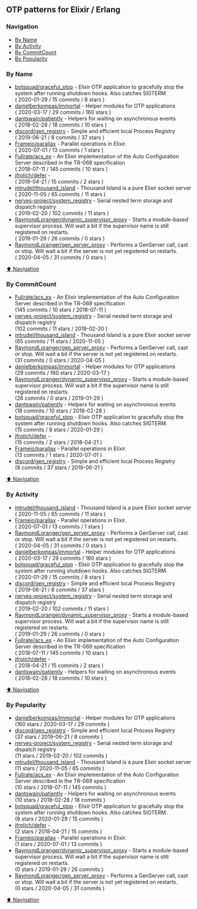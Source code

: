 ## OTP patterns for Elixir / Erlang

### Navigation

- [By Name](#by-name)
- [By Activity](#by-activity)
- [By CommitCount](#by-commitcount)
- [By Popularity](#by-popularity)

### By Name
<!-- PROJECTS_LIST -->
- [botsquad/graceful_stop](https://github.com/botsquad/graceful_stop) - Elixir OTP application to gracefully stop the system after running shutdown hooks. Also catches SIGTERM. <br/> ( 2020-01-29 / 15 commits / 8 stars )
- [danielberkompas/immortal](https://github.com/danielberkompas/immortal) - Helper modules for OTP applications <br/> ( 2020-03-17 / 29 commits / 160 stars )
- [dantswain/patiently](https://github.com/dantswain/patiently) - Helpers for waiting on asynchronous events <br/> ( 2018-02-28 / 18 commits / 10 stars )
- [discord/gen_registry](https://github.com/discord/gen_registry) - Simple and efficient local Process Registry <br/> ( 2019-06-21 / 8 commits / 37 stars )
- [Frameio/parallax](https://github.com/Frameio/parallax) - Parallel operations in Elixir. <br/> ( 2020-07-01 / 13 commits / 1 stars )
- [Fullrate/acs_ex](https://github.com/Fullrate/acs_ex) - An Elixir implementation of the Auto Configuration Server described in the TR-069 specification <br/> ( 2018-07-11 / 145 commits / 10 stars )
- [jfrolich/defer](https://github.com/jfrolich/defer) -  <br/> ( 2018-04-21 / 15 commits / 2 stars )
- [mtrudel/thousand_island](https://github.com/mtrudel/thousand_island) - Thousand Island is a pure Elixir socket server <br/> ( 2020-11-05 / 65 commits / 11 stars )
- [nerves-project/system_registry](https://github.com/nerves-project/system_registry) - Serial nested term storage and dispatch registry <br/> ( 2019-02-20 / 102 commits / 11 stars )
- [RaymondLoranger/dynamic_supervisor_proxy](https://github.com/RaymondLoranger/dynamic_supervisor_proxy) - Starts a module-based supervisor process. Will wait a bit if the supervisor name is still registered on restarts. <br/> ( 2019-01-29 / 26 commits / 0 stars )
- [RaymondLoranger/gen_server_proxy](https://github.com/RaymondLoranger/gen_server_proxy) - Performs a GenServer call, cast or stop. Will wait a bit if the server is not yet registered on restarts. <br/> ( 2020-04-05 / 31 commits / 0 stars )
<!-- /PROJECTS_LIST -->

[⬆ Navigation](#navigation)

### By CommitCount
<!-- COMMITCOUNT_LIST -->
- [Fullrate/acs_ex](https://github.com/Fullrate/acs_ex) - An Elixir implementation of the Auto Configuration Server described in the TR-069 specification <br/> (145 commits / 10 stars / 2018-07-11 )
- [nerves-project/system_registry](https://github.com/nerves-project/system_registry) - Serial nested term storage and dispatch registry <br/> (102 commits / 11 stars / 2019-02-20 )
- [mtrudel/thousand_island](https://github.com/mtrudel/thousand_island) - Thousand Island is a pure Elixir socket server <br/> (65 commits / 11 stars / 2020-11-05 )
- [RaymondLoranger/gen_server_proxy](https://github.com/RaymondLoranger/gen_server_proxy) - Performs a GenServer call, cast or stop. Will wait a bit if the server is not yet registered on restarts. <br/> (31 commits / 0 stars / 2020-04-05 )
- [danielberkompas/immortal](https://github.com/danielberkompas/immortal) - Helper modules for OTP applications <br/> (29 commits / 160 stars / 2020-03-17 )
- [RaymondLoranger/dynamic_supervisor_proxy](https://github.com/RaymondLoranger/dynamic_supervisor_proxy) - Starts a module-based supervisor process. Will wait a bit if the supervisor name is still registered on restarts. <br/> (26 commits / 0 stars / 2019-01-29 )
- [dantswain/patiently](https://github.com/dantswain/patiently) - Helpers for waiting on asynchronous events <br/> (18 commits / 10 stars / 2018-02-28 )
- [botsquad/graceful_stop](https://github.com/botsquad/graceful_stop) - Elixir OTP application to gracefully stop the system after running shutdown hooks. Also catches SIGTERM. <br/> (15 commits / 8 stars / 2020-01-29 )
- [jfrolich/defer](https://github.com/jfrolich/defer) -  <br/> (15 commits / 2 stars / 2018-04-21 )
- [Frameio/parallax](https://github.com/Frameio/parallax) - Parallel operations in Elixir. <br/> (13 commits / 1 stars / 2020-07-01 )
- [discord/gen_registry](https://github.com/discord/gen_registry) - Simple and efficient local Process Registry <br/> (8 commits / 37 stars / 2019-06-21 )
<!-- /COMMITCOUNT_LIST -->
[⬆ Navigation](#navigation)

### By Activity
<!-- ACTIVITY_LIST -->
- [mtrudel/thousand_island](https://github.com/mtrudel/thousand_island) - Thousand Island is a pure Elixir socket server <br/> ( 2020-11-05 / 65 commits / 11 stars )
- [Frameio/parallax](https://github.com/Frameio/parallax) - Parallel operations in Elixir. <br/> ( 2020-07-01 / 13 commits / 1 stars )
- [RaymondLoranger/gen_server_proxy](https://github.com/RaymondLoranger/gen_server_proxy) - Performs a GenServer call, cast or stop. Will wait a bit if the server is not yet registered on restarts. <br/> ( 2020-04-05 / 31 commits / 0 stars )
- [danielberkompas/immortal](https://github.com/danielberkompas/immortal) - Helper modules for OTP applications <br/> ( 2020-03-17 / 29 commits / 160 stars )
- [botsquad/graceful_stop](https://github.com/botsquad/graceful_stop) - Elixir OTP application to gracefully stop the system after running shutdown hooks. Also catches SIGTERM. <br/> ( 2020-01-29 / 15 commits / 8 stars )
- [discord/gen_registry](https://github.com/discord/gen_registry) - Simple and efficient local Process Registry <br/> ( 2019-06-21 / 8 commits / 37 stars )
- [nerves-project/system_registry](https://github.com/nerves-project/system_registry) - Serial nested term storage and dispatch registry <br/> ( 2019-02-20 / 102 commits / 11 stars )
- [RaymondLoranger/dynamic_supervisor_proxy](https://github.com/RaymondLoranger/dynamic_supervisor_proxy) - Starts a module-based supervisor process. Will wait a bit if the supervisor name is still registered on restarts. <br/> ( 2019-01-29 / 26 commits / 0 stars )
- [Fullrate/acs_ex](https://github.com/Fullrate/acs_ex) - An Elixir implementation of the Auto Configuration Server described in the TR-069 specification <br/> ( 2018-07-11 / 145 commits / 10 stars )
- [jfrolich/defer](https://github.com/jfrolich/defer) -  <br/> ( 2018-04-21 / 15 commits / 2 stars )
- [dantswain/patiently](https://github.com/dantswain/patiently) - Helpers for waiting on asynchronous events <br/> ( 2018-02-28 / 18 commits / 10 stars )
<!-- /ACTIVITY_LIST -->

[⬆ Navigation](#navigation)

### By Popularity
<!-- POPULARITY_LIST -->
- [danielberkompas/immortal](https://github.com/danielberkompas/immortal) - Helper modules for OTP applications <br/> (160 stars / 2020-03-17 / 29 commits )
- [discord/gen_registry](https://github.com/discord/gen_registry) - Simple and efficient local Process Registry <br/> (37 stars / 2019-06-21 / 8 commits )
- [nerves-project/system_registry](https://github.com/nerves-project/system_registry) - Serial nested term storage and dispatch registry <br/> (11 stars / 2019-02-20 / 102 commits )
- [mtrudel/thousand_island](https://github.com/mtrudel/thousand_island) - Thousand Island is a pure Elixir socket server <br/> (11 stars / 2020-11-05 / 65 commits )
- [Fullrate/acs_ex](https://github.com/Fullrate/acs_ex) - An Elixir implementation of the Auto Configuration Server described in the TR-069 specification <br/> (10 stars / 2018-07-11 / 145 commits )
- [dantswain/patiently](https://github.com/dantswain/patiently) - Helpers for waiting on asynchronous events <br/> (10 stars / 2018-02-28 / 18 commits )
- [botsquad/graceful_stop](https://github.com/botsquad/graceful_stop) - Elixir OTP application to gracefully stop the system after running shutdown hooks. Also catches SIGTERM. <br/> (8 stars / 2020-01-29 / 15 commits )
- [jfrolich/defer](https://github.com/jfrolich/defer) -  <br/> (2 stars / 2018-04-21 / 15 commits )
- [Frameio/parallax](https://github.com/Frameio/parallax) - Parallel operations in Elixir. <br/> (1 stars / 2020-07-01 / 13 commits )
- [RaymondLoranger/dynamic_supervisor_proxy](https://github.com/RaymondLoranger/dynamic_supervisor_proxy) - Starts a module-based supervisor process. Will wait a bit if the supervisor name is still registered on restarts. <br/> (0 stars / 2019-01-29 / 26 commits )
- [RaymondLoranger/gen_server_proxy](https://github.com/RaymondLoranger/gen_server_proxy) - Performs a GenServer call, cast or stop. Will wait a bit if the server is not yet registered on restarts. <br/> (0 stars / 2020-04-05 / 31 commits )
<!-- /POPULARITY_LIST -->

[⬆ Navigation](#navigation)
